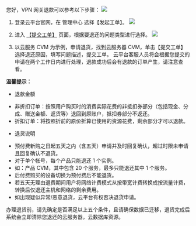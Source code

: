您好，VPN 网关退款可以参考以下步骤：
![](http://imgcache.tce.fsphere.cn/static/mc.qcloudimg.com/static/img/29cb3b429573ef0632bdc96ed7e51aec/image.png)

1. 登录云平台官网，在 管理中心 选择【发起工单】。
![](http://imgcache.tce.fsphere.cn/static/mc.qcloudimg.com/static/img/f91073cbf61e2413bd8dfd68e1786639/image.png)

2. 进入 [【提交工单】](http://console.tce.fsphere.cn/) 页面，根据要退还的问题类型进行选择。
![](http://imgcache.tce.fsphere.cn/static/mc.qcloudimg.com/static/img/a99cc1bddd9f85492f10d0495af5106b/image.png)

3. 以云服务 CVM 为示例，申请退货，找到云服务器 CVM，单击【提交工单】选择退还原因，填写问题描述，提交工单。
云平台客服人员将会根据您提交的申请在两个工作日内进行处理，退款成功后会有退款的订单产生，请注意查看。

**温馨提示：**
* 退款金额
 - 非折扣订单：按照用户购买时的消费实际花费的非抵扣券部分（包括现金、分成、赠送金额、返货等）退回到原账户，抵扣券部分不返还。
 - 折扣订单：将按照折前的原价折算已使用的资源花费，剩余部分才可以退款。

* 退货说明
 - 预付费新购之日起五天之内（含五天）申请并及时回复确认，超过时限未申请且回复确认不退货。
 - 对于单个帐号，每个产品只能退还 1 个实例。
 - 如：产品 CVM，其中包含 20 个服务，最多只能退还其中 1 个服务。
 - 后付费购买的设备切换为预付费后不能退货。
 - 若五天无理由退费期间用户将网络计费模式从按带宽计费转换成按流量计费，转换后仅退还主机和网络的剩余费用。
 - 如出现疑似异常/恶意退货，云平台有权否决退货申请。

办理退货前，请先确定是否满足以上五个条件，且请确保数据已迁移，退货完成后系统会立即清除您退还的云服务器，云数据库资源。
